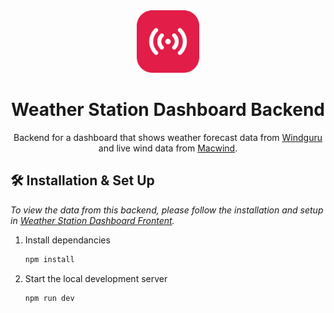 <div align="center">
  <img alt="Logo" src="https://raw.githubusercontent.com/MikaelRothig/weather-station-dashboard-frontend/main/public/favicon.svg" width="100" />
</div>
<h1 align="center">
    Weather Station Dashboard Backend
</h1>
<p align="center">
    Backend for a dashboard that shows weather forecast data from <a href="https://www.windguru.cz/208276" target="_blank">Windguru</a> and live wind data from <a href="https://mac-wind.appspot.com/" target="_blank">Macwind</a>.
</p>

## 🛠 Installation & Set Up
*To view the data from this backend, please follow the installation and setup in <a href="https://github.com/mikaelrothig/weather-station-dashboard-frontend">Weather Station Dashboard Frontent</a>.*

1. Install dependancies

   ```sh
   npm install
   ```

2. Start the local development server

   ```sh
   npm run dev
   ```
